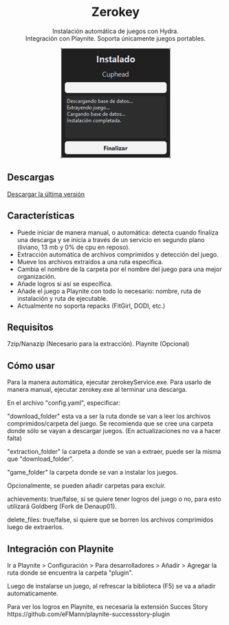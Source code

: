 <h1 align="center">Zerokey</h1>
<p align="center">Instalación automática de juegos con Hydra. <br> Integración con Playnite. Soporta únicamente juegos portables.</p>

<p align="center">
  <img src="https://github.com/ysalexg/zerokey/blob/main/screenshots/2.png?raw=true" alt="Imagen" />
</p>

## Descargas
[Descargar la última versión](https://github.com/ysalexg/zerokey/releases/latest)

## Características
- Puede iniciar de manera manual, o automática: detecta cuando finaliza una descarga y se inicia a través de un servicio en segundo plano (liviano, 13 mb y 0% de cpu en reposo).
- Extracción automática de archivos comprimidos y detección del juego.
- Mueve los archivos extraídos a una ruta especifica.
- Cambia el nombre de la carpeta por el nombre del juego para una mejor organización.
- Añade logros si así se específica.
- Añade el juego a Playnite con todo lo necesario: nombre, ruta de instalación y ruta de ejecutable.
- Actualmente no soporta repacks (FitGirl, DODI, etc.)

## Requisitos
7zip/Nanazip (Necesario para la extracción). Playnite (Opcional)

## Cómo usar
Para la manera automática, ejecutar zerokeyService.exe. Para usarlo de manera manual, ejecutar zerokey.exe al terminar una descarga.
<p> En el archivo "config.yaml", especificar: </p>
<p>"download_folder" esta va a ser la ruta donde se van a leer los archivos comprimidos/carpeta del juego. Se recomienda que se cree una carpeta donde sólo se vayan a descargar juegos. (En actualizaciones no va a hacer falta)</p>
<p>"extraction_folder" la carpeta a donde se van a extraer, puede ser la misma que "download_folder".</p>
<p>"game_folder" la carpeta donde se van a instalar los juegos.</p>
<p>Opcionalmente, se pueden añadir carpetas para excluir.</p>
<p>achievements: true/false, si se quiere tener logros del juego o no, para esto utilizará Goldberg (Fork de Denaup01).</p>
<p>delete_files: true/false, si quiere que se borren los archivos comprimidos luego de extraerlos.</p>

## Integración con Playnite
<p>Ir a Playnite > Configuración > Para desarrolladores > Añadir > Agregar la ruta donde se encuentra la carpeta "plugin".</p>
Luego de instalarse un juego, al refrescar la biblioteca (F5) se va a añadir automaticamente.
<p>Para ver los logros en Playnite, es necesaria la extensión Succes Story https://github.com/eFMann/playnite-successstory-plugin</p>
